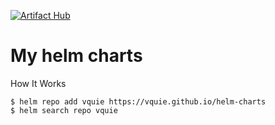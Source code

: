 [![Artifact Hub](https://img.shields.io/endpoint?url=https://artifacthub.io/badge/repository/vquie)](https://artifacthub.io/packages/search?repo=vquie)

# My helm charts

How It Works

```
$ helm repo add vquie https://vquie.github.io/helm-charts
$ helm search repo vquie
```